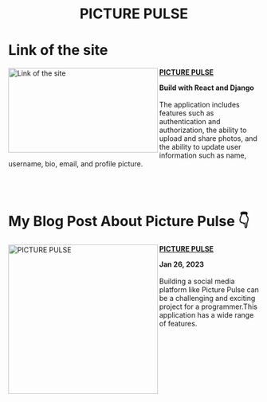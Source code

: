 <h1 align="center">PICTURE PULSE</h1>

# Link of the site
<p align="left">
<a href="https://picturepulse.up.railway.app/" title="Link of the site">
<img src="https://user-images.githubusercontent.com/93304640/214776451-2d02fc78-e379-4b9a-b1c3-8e79984934d7.png" alt="Link of the site" height="170px" width="300px" align="left"  />


<a href="https://picturepulse.up.railway.app/" title="Link of the site"><strong>PICTURE PULSE</strong></a>
<div><strong>Build with React and Django</strong></div>
<br/> The application includes features such as authentication and authorization, the ability to upload and share photos, and the ability to update user information such as name, username, bio, email, and profile picture.
</p> <br/> <br/>


# My Blog Post About Picture Pulse 👇


<p align="left">
<a href="https://gauravjoshi.hashnode.dev/introducing-picture-pulse-new-social-media-site" title="PICTURE PULSE">
<img src="https://user-images.githubusercontent.com/93304640/214798757-aab64a39-8839-4cb4-a934-ac0780455b0d.png" alt="PICTURE PULSE" width="300px" align="left" /></a>
<a href="https://gauravjoshi.hashnode.dev/the-instagram-inspired-social-media-site" title="PICTURE PULSE"><strong>PICTURE PULSE</strong></a>
<div><strong>Jan 26, 2023 </strong></div>
<br/> Building a social media platform like Picture Pulse can be a challenging and exciting project for a programmer.This application has a wide range of features.
</p> <br/> <br/>
